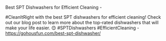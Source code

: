 Best SPT Dishwashers for Efficient Cleaning - 

#CleanItRight with the best SPT dishwashers for efficient cleaning! Check out our blog post to learn more about the top-rated dishwashers that will make your life easier. 😊 #SPTDishwashers #EfficientCleaning - https://gohousfun.com/best-spt-dishwasher/
